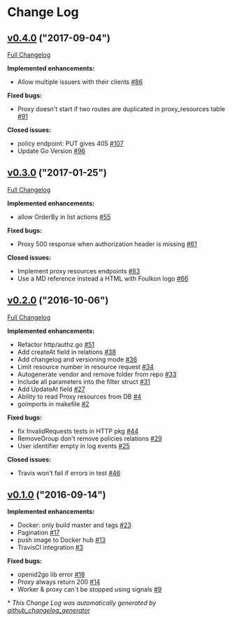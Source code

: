 # Change Log

## [v0.4.0](https://github.com/Tecsisa/foulkon/tree/v0.4.0) ("2017-09-04")
[Full Changelog](https://github.com/Tecsisa/foulkon/compare/v0.3.0...v0.4.0)

**Implemented enhancements:**

- Allow multiple issuers with their clients [\#86](https://github.com/Tecsisa/foulkon/issues/86)

**Fixed bugs:**

- Proxy doesn't start if two routes are duplicated in proxy\_resources table [\#91](https://github.com/Tecsisa/foulkon/issues/91)

**Closed issues:**

- policy endpoint: PUT gives 405 [\#107](https://github.com/Tecsisa/foulkon/issues/107)
- Update Go Version [\#96](https://github.com/Tecsisa/foulkon/issues/96)

## [v0.3.0](https://github.com/Tecsisa/foulkon/tree/v0.3.0) ("2017-01-25")
[Full Changelog](https://github.com/Tecsisa/foulkon/compare/v0.2.0...v0.3.0)

**Implemented enhancements:**

- allow OrderBy in list actions [\#55](https://github.com/Tecsisa/foulkon/issues/55)

**Fixed bugs:**

- Proxy 500 response when authorization header is missing [\#61](https://github.com/Tecsisa/foulkon/issues/61)

**Closed issues:**

- Implement proxy resources endpoints [\#83](https://github.com/Tecsisa/foulkon/issues/83)
- Use a MD reference instead a HTML with Foulkon logo [\#66](https://github.com/Tecsisa/foulkon/issues/66)

## [v0.2.0](https://github.com/Tecsisa/foulkon/tree/v0.2.0) ("2016-10-06")
[Full Changelog](https://github.com/Tecsisa/foulkon/compare/v0.1.0...v0.2.0)

**Implemented enhancements:**

- Refactor http/authz.go [\#51](https://github.com/Tecsisa/foulkon/issues/51)
- Add createAt field in relations [\#38](https://github.com/Tecsisa/foulkon/issues/38)
- Add changelog and versioning mode [\#36](https://github.com/Tecsisa/foulkon/issues/36)
- Limit resource number in resource request [\#34](https://github.com/Tecsisa/foulkon/issues/34)
- Autogenerate vendor and remove folder from repo [\#33](https://github.com/Tecsisa/foulkon/issues/33)
- Include all parameters into the filter struct [\#31](https://github.com/Tecsisa/foulkon/issues/31)
- Add UpdateAt field [\#27](https://github.com/Tecsisa/foulkon/issues/27)
- Ability to read Proxy resources from DB [\#4](https://github.com/Tecsisa/foulkon/issues/4)
- goimports in makefile [\#2](https://github.com/Tecsisa/foulkon/issues/2)

**Fixed bugs:**

- fix InvalidRequests tests in HTTP pkg [\#44](https://github.com/Tecsisa/foulkon/issues/44)
- RemoveGroup don't remove policies relations [\#29](https://github.com/Tecsisa/foulkon/issues/29)
- User identifier empty in log events [\#25](https://github.com/Tecsisa/foulkon/issues/25)

**Closed issues:**

- Travis won't fail if errors in test [\#46](https://github.com/Tecsisa/foulkon/issues/46)

## [v0.1.0](https://github.com/Tecsisa/foulkon/tree/v0.1.0) ("2016-09-14")
**Implemented enhancements:**

- Docker: only build master and tags [\#23](https://github.com/Tecsisa/foulkon/issues/23)
- Pagination [\#17](https://github.com/Tecsisa/foulkon/issues/17)
- push image to Docker hub [\#13](https://github.com/Tecsisa/foulkon/issues/13)
- TravisCI integration [\#3](https://github.com/Tecsisa/foulkon/issues/3)

**Fixed bugs:**

- openid2go lib error [\#18](https://github.com/Tecsisa/foulkon/issues/18)
- Proxy always return 200 [\#14](https://github.com/Tecsisa/foulkon/issues/14)
- Worker & proxy can`t be stopped using signals [\#9](https://github.com/Tecsisa/foulkon/issues/9)



\* *This Change Log was automatically generated by [github_changelog_generator](https://github.com/skywinder/Github-Changelog-Generator)*